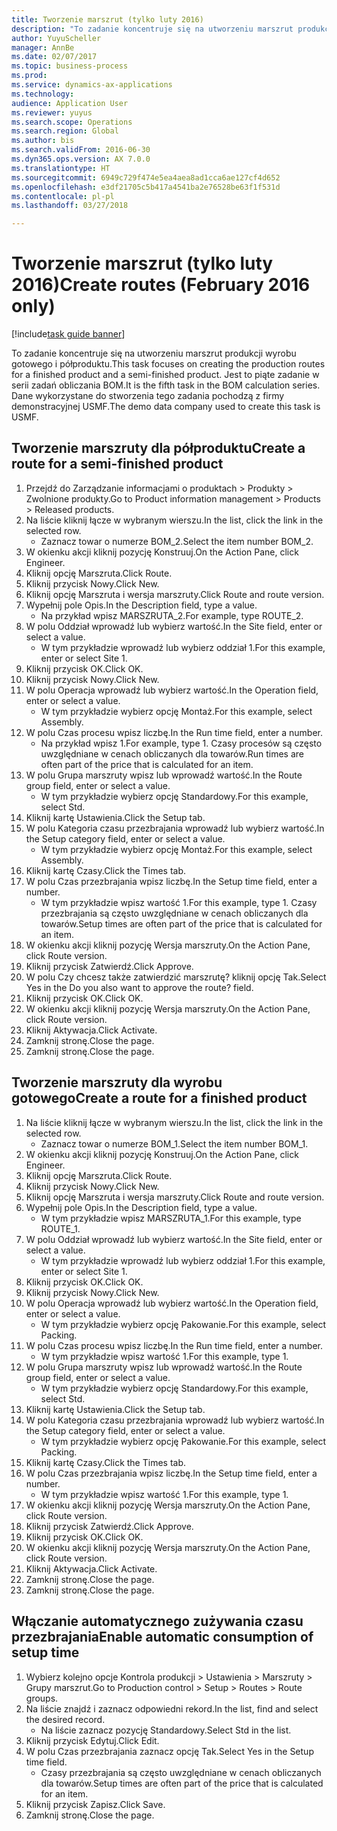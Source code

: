 ```yaml
--- 
title: Tworzenie marszrut (tylko luty 2016)
description: "To zadanie koncentruje się na utworzeniu marszrut produkcji wyrobu gotowego i półproduktu."
author: YuyuScheller
manager: AnnBe
ms.date: 02/07/2017
ms.topic: business-process
ms.prod: 
ms.service: dynamics-ax-applications
ms.technology: 
audience: Application User
ms.reviewer: yuyus
ms.search.scope: Operations
ms.search.region: Global
ms.author: bis
ms.search.validFrom: 2016-06-30
ms.dyn365.ops.version: AX 7.0.0
ms.translationtype: HT
ms.sourcegitcommit: 6949c729f474e5ea4aea8ad1cca6ae127cf4d652
ms.openlocfilehash: e3df21705c5b417a4541ba2e76528be63f1f531d
ms.contentlocale: pl-pl
ms.lasthandoff: 03/27/2018

---
```

# <a name="create-routes-february-2016-only"></a><span data-ttu-id="d9bd4-103">Tworzenie marszrut (tylko luty 2016)</span><span class="sxs-lookup"><span data-stu-id="d9bd4-103">Create routes (February 2016 only)</span></span>

[!include[task guide banner](../../includes/task-guide-banner.md)]

<span data-ttu-id="d9bd4-104">To zadanie koncentruje się na utworzeniu marszrut produkcji wyrobu gotowego i półproduktu.</span><span class="sxs-lookup"><span data-stu-id="d9bd4-104">This task focuses on creating the production routes for a finished product and a semi-finished product.</span></span> <span data-ttu-id="d9bd4-105">Jest to piąte zadanie w serii zadań obliczania BOM.</span><span class="sxs-lookup"><span data-stu-id="d9bd4-105">It is the fifth task in the BOM calculation series.</span></span> <span data-ttu-id="d9bd4-106">Dane wykorzystane do stworzenia tego zadania pochodzą z firmy demonstracyjnej USMF.</span><span class="sxs-lookup"><span data-stu-id="d9bd4-106">The demo data company used to create this task is USMF.</span></span>


## <a name="create-a-route-for-a-semi-finished-product"></a><span data-ttu-id="d9bd4-107">Tworzenie marszruty dla półproduktu</span><span class="sxs-lookup"><span data-stu-id="d9bd4-107">Create a route for a semi-finished product</span></span>
1. <span data-ttu-id="d9bd4-108">Przejdź do Zarządzanie informacjami o produktach > Produkty > Zwolnione produkty.</span><span class="sxs-lookup"><span data-stu-id="d9bd4-108">Go to Product information management > Products > Released products.</span></span>
2. <span data-ttu-id="d9bd4-109">Na liście kliknij łącze w wybranym wierszu.</span><span class="sxs-lookup"><span data-stu-id="d9bd4-109">In the list, click the link in the selected row.</span></span>
    * <span data-ttu-id="d9bd4-110">Zaznacz towar o numerze BOM_2.</span><span class="sxs-lookup"><span data-stu-id="d9bd4-110">Select the item number BOM_2.</span></span>  
3. <span data-ttu-id="d9bd4-111">W okienku akcji kliknij pozycję Konstruuj.</span><span class="sxs-lookup"><span data-stu-id="d9bd4-111">On the Action Pane, click Engineer.</span></span>
4. <span data-ttu-id="d9bd4-112">Kliknij opcję Marszruta.</span><span class="sxs-lookup"><span data-stu-id="d9bd4-112">Click Route.</span></span>
5. <span data-ttu-id="d9bd4-113">Kliknij przycisk Nowy.</span><span class="sxs-lookup"><span data-stu-id="d9bd4-113">Click New.</span></span>
6. <span data-ttu-id="d9bd4-114">Kliknij opcję Marszruta i wersja marszruty.</span><span class="sxs-lookup"><span data-stu-id="d9bd4-114">Click Route and route version.</span></span>
7. <span data-ttu-id="d9bd4-115">Wypełnij pole Opis.</span><span class="sxs-lookup"><span data-stu-id="d9bd4-115">In the Description field, type a value.</span></span>
    * <span data-ttu-id="d9bd4-116">Na przykład wpisz MARSZRUTA_2.</span><span class="sxs-lookup"><span data-stu-id="d9bd4-116">For example, type ROUTE_2.</span></span>  
8. <span data-ttu-id="d9bd4-117">W polu Oddział wprowadź lub wybierz wartość.</span><span class="sxs-lookup"><span data-stu-id="d9bd4-117">In the Site field, enter or select a value.</span></span>
    * <span data-ttu-id="d9bd4-118">W tym przykładzie wprowadź lub wybierz oddział 1.</span><span class="sxs-lookup"><span data-stu-id="d9bd4-118">For this example, enter or select Site 1.</span></span>  
9. <span data-ttu-id="d9bd4-119">Kliknij przycisk OK.</span><span class="sxs-lookup"><span data-stu-id="d9bd4-119">Click OK.</span></span>
10. <span data-ttu-id="d9bd4-120">Kliknij przycisk Nowy.</span><span class="sxs-lookup"><span data-stu-id="d9bd4-120">Click New.</span></span>
11. <span data-ttu-id="d9bd4-121">W polu Operacja wprowadź lub wybierz wartość.</span><span class="sxs-lookup"><span data-stu-id="d9bd4-121">In the Operation field, enter or select a value.</span></span>
    * <span data-ttu-id="d9bd4-122">W tym przykładzie wybierz opcję Montaż.</span><span class="sxs-lookup"><span data-stu-id="d9bd4-122">For this example, select Assembly.</span></span>  
12. <span data-ttu-id="d9bd4-123">W polu Czas procesu wpisz liczbę.</span><span class="sxs-lookup"><span data-stu-id="d9bd4-123">In the Run time field, enter a number.</span></span>
    * <span data-ttu-id="d9bd4-124">Na przykład wpisz 1.</span><span class="sxs-lookup"><span data-stu-id="d9bd4-124">For example, type 1.</span></span> <span data-ttu-id="d9bd4-125">Czasy procesów są często uwzględniane w cenach obliczanych dla towarów.</span><span class="sxs-lookup"><span data-stu-id="d9bd4-125">Run times are often part of the price that is calculated for an item.</span></span>  
13. <span data-ttu-id="d9bd4-126">W polu Grupa marszruty wpisz lub wprowadź wartość.</span><span class="sxs-lookup"><span data-stu-id="d9bd4-126">In the Route group field, enter or select a value.</span></span>
    * <span data-ttu-id="d9bd4-127">W tym przykładzie wybierz opcję Standardowy.</span><span class="sxs-lookup"><span data-stu-id="d9bd4-127">For this example, select Std.</span></span>  
14. <span data-ttu-id="d9bd4-128">Kliknij kartę Ustawienia.</span><span class="sxs-lookup"><span data-stu-id="d9bd4-128">Click the Setup tab.</span></span>
15. <span data-ttu-id="d9bd4-129">W polu Kategoria czasu przezbrajania wprowadź lub wybierz wartość.</span><span class="sxs-lookup"><span data-stu-id="d9bd4-129">In the Setup category field, enter or select a value.</span></span>
    * <span data-ttu-id="d9bd4-130">W tym przykładzie wybierz opcję Montaż.</span><span class="sxs-lookup"><span data-stu-id="d9bd4-130">For this example, select Assembly.</span></span>  
16. <span data-ttu-id="d9bd4-131">Kliknij kartę Czasy.</span><span class="sxs-lookup"><span data-stu-id="d9bd4-131">Click the Times tab.</span></span>
17. <span data-ttu-id="d9bd4-132">W polu Czas przezbrajania wpisz liczbę.</span><span class="sxs-lookup"><span data-stu-id="d9bd4-132">In the Setup time field, enter a number.</span></span>
    * <span data-ttu-id="d9bd4-133">W tym przykładzie wpisz wartość 1.</span><span class="sxs-lookup"><span data-stu-id="d9bd4-133">For this example, type 1.</span></span> <span data-ttu-id="d9bd4-134">Czasy przezbrajania są często uwzględniane w cenach obliczanych dla towarów.</span><span class="sxs-lookup"><span data-stu-id="d9bd4-134">Setup times are often part of the price that is calculated for an item.</span></span>  
18. <span data-ttu-id="d9bd4-135">W okienku akcji kliknij pozycję Wersja marszruty.</span><span class="sxs-lookup"><span data-stu-id="d9bd4-135">On the Action Pane, click Route version.</span></span>
19. <span data-ttu-id="d9bd4-136">Kliknij przycisk Zatwierdź.</span><span class="sxs-lookup"><span data-stu-id="d9bd4-136">Click Approve.</span></span>
20. <span data-ttu-id="d9bd4-137">W polu Czy chcesz także zatwierdzić marszrutę? kliknij opcję Tak.</span><span class="sxs-lookup"><span data-stu-id="d9bd4-137">Select Yes in the Do you also want to approve the route? field.</span></span>
21. <span data-ttu-id="d9bd4-138">Kliknij przycisk OK.</span><span class="sxs-lookup"><span data-stu-id="d9bd4-138">Click OK.</span></span>
22. <span data-ttu-id="d9bd4-139">W okienku akcji kliknij pozycję Wersja marszruty.</span><span class="sxs-lookup"><span data-stu-id="d9bd4-139">On the Action Pane, click Route version.</span></span>
23. <span data-ttu-id="d9bd4-140">Kliknij Aktywacja.</span><span class="sxs-lookup"><span data-stu-id="d9bd4-140">Click Activate.</span></span>
24. <span data-ttu-id="d9bd4-141">Zamknij stronę.</span><span class="sxs-lookup"><span data-stu-id="d9bd4-141">Close the page.</span></span>
25. <span data-ttu-id="d9bd4-142">Zamknij stronę.</span><span class="sxs-lookup"><span data-stu-id="d9bd4-142">Close the page.</span></span>

## <a name="create-a-route-for-a-finished-product"></a><span data-ttu-id="d9bd4-143">Tworzenie marszruty dla wyrobu gotowego</span><span class="sxs-lookup"><span data-stu-id="d9bd4-143">Create a route for a finished product</span></span>
1. <span data-ttu-id="d9bd4-144">Na liście kliknij łącze w wybranym wierszu.</span><span class="sxs-lookup"><span data-stu-id="d9bd4-144">In the list, click the link in the selected row.</span></span>
    * <span data-ttu-id="d9bd4-145">Zaznacz towar o numerze BOM_1.</span><span class="sxs-lookup"><span data-stu-id="d9bd4-145">Select the item number BOM_1.</span></span>  
2. <span data-ttu-id="d9bd4-146">W okienku akcji kliknij pozycję Konstruuj.</span><span class="sxs-lookup"><span data-stu-id="d9bd4-146">On the Action Pane, click Engineer.</span></span>
3. <span data-ttu-id="d9bd4-147">Kliknij opcję Marszruta.</span><span class="sxs-lookup"><span data-stu-id="d9bd4-147">Click Route.</span></span>
4. <span data-ttu-id="d9bd4-148">Kliknij przycisk Nowy.</span><span class="sxs-lookup"><span data-stu-id="d9bd4-148">Click New.</span></span>
5. <span data-ttu-id="d9bd4-149">Kliknij opcję Marszruta i wersja marszruty.</span><span class="sxs-lookup"><span data-stu-id="d9bd4-149">Click Route and route version.</span></span>
6. <span data-ttu-id="d9bd4-150">Wypełnij pole Opis.</span><span class="sxs-lookup"><span data-stu-id="d9bd4-150">In the Description field, type a value.</span></span>
    * <span data-ttu-id="d9bd4-151">W tym przykładzie wpisz MARSZRUTA_1.</span><span class="sxs-lookup"><span data-stu-id="d9bd4-151">For this example, type ROUTE_1.</span></span>  
7. <span data-ttu-id="d9bd4-152">W polu Oddział wprowadź lub wybierz wartość.</span><span class="sxs-lookup"><span data-stu-id="d9bd4-152">In the Site field, enter or select a value.</span></span>
    * <span data-ttu-id="d9bd4-153">W tym przykładzie wprowadź lub wybierz oddział 1.</span><span class="sxs-lookup"><span data-stu-id="d9bd4-153">For this example, enter or select Site 1.</span></span>  
8. <span data-ttu-id="d9bd4-154">Kliknij przycisk OK.</span><span class="sxs-lookup"><span data-stu-id="d9bd4-154">Click OK.</span></span>
9. <span data-ttu-id="d9bd4-155">Kliknij przycisk Nowy.</span><span class="sxs-lookup"><span data-stu-id="d9bd4-155">Click New.</span></span>
10. <span data-ttu-id="d9bd4-156">W polu Operacja wprowadź lub wybierz wartość.</span><span class="sxs-lookup"><span data-stu-id="d9bd4-156">In the Operation field, enter or select a value.</span></span>
    * <span data-ttu-id="d9bd4-157">W tym przykładzie wybierz opcję Pakowanie.</span><span class="sxs-lookup"><span data-stu-id="d9bd4-157">For this example, select Packing.</span></span>  
11. <span data-ttu-id="d9bd4-158">W polu Czas procesu wpisz liczbę.</span><span class="sxs-lookup"><span data-stu-id="d9bd4-158">In the Run time field, enter a number.</span></span>
    * <span data-ttu-id="d9bd4-159">W tym przykładzie wpisz wartość 1.</span><span class="sxs-lookup"><span data-stu-id="d9bd4-159">For this example, type 1.</span></span>  
12. <span data-ttu-id="d9bd4-160">W polu Grupa marszruty wpisz lub wprowadź wartość.</span><span class="sxs-lookup"><span data-stu-id="d9bd4-160">In the Route group field, enter or select a value.</span></span>
    * <span data-ttu-id="d9bd4-161">W tym przykładzie wybierz opcję Standardowy.</span><span class="sxs-lookup"><span data-stu-id="d9bd4-161">For this example, select Std.</span></span>  
13. <span data-ttu-id="d9bd4-162">Kliknij kartę Ustawienia.</span><span class="sxs-lookup"><span data-stu-id="d9bd4-162">Click the Setup tab.</span></span>
14. <span data-ttu-id="d9bd4-163">W polu Kategoria czasu przezbrajania wprowadź lub wybierz wartość.</span><span class="sxs-lookup"><span data-stu-id="d9bd4-163">In the Setup category field, enter or select a value.</span></span>
    * <span data-ttu-id="d9bd4-164">W tym przykładzie wybierz opcję Pakowanie.</span><span class="sxs-lookup"><span data-stu-id="d9bd4-164">For this example, select Packing.</span></span>  
15. <span data-ttu-id="d9bd4-165">Kliknij kartę Czasy.</span><span class="sxs-lookup"><span data-stu-id="d9bd4-165">Click the Times tab.</span></span>
16. <span data-ttu-id="d9bd4-166">W polu Czas przezbrajania wpisz liczbę.</span><span class="sxs-lookup"><span data-stu-id="d9bd4-166">In the Setup time field, enter a number.</span></span>
    * <span data-ttu-id="d9bd4-167">W tym przykładzie wpisz wartość 1.</span><span class="sxs-lookup"><span data-stu-id="d9bd4-167">For this example, type 1.</span></span>  
17. <span data-ttu-id="d9bd4-168">W okienku akcji kliknij pozycję Wersja marszruty.</span><span class="sxs-lookup"><span data-stu-id="d9bd4-168">On the Action Pane, click Route version.</span></span>
18. <span data-ttu-id="d9bd4-169">Kliknij przycisk Zatwierdź.</span><span class="sxs-lookup"><span data-stu-id="d9bd4-169">Click Approve.</span></span>
19. <span data-ttu-id="d9bd4-170">Kliknij przycisk OK.</span><span class="sxs-lookup"><span data-stu-id="d9bd4-170">Click OK.</span></span>
20. <span data-ttu-id="d9bd4-171">W okienku akcji kliknij pozycję Wersja marszruty.</span><span class="sxs-lookup"><span data-stu-id="d9bd4-171">On the Action Pane, click Route version.</span></span>
21. <span data-ttu-id="d9bd4-172">Kliknij Aktywacja.</span><span class="sxs-lookup"><span data-stu-id="d9bd4-172">Click Activate.</span></span>
22. <span data-ttu-id="d9bd4-173">Zamknij stronę.</span><span class="sxs-lookup"><span data-stu-id="d9bd4-173">Close the page.</span></span>
23. <span data-ttu-id="d9bd4-174">Zamknij stronę.</span><span class="sxs-lookup"><span data-stu-id="d9bd4-174">Close the page.</span></span>

## <a name="enable-automatic-consumption-of-setup-time"></a><span data-ttu-id="d9bd4-175">Włączanie automatycznego zużywania czasu przezbrajania</span><span class="sxs-lookup"><span data-stu-id="d9bd4-175">Enable automatic consumption of setup time</span></span>
1. <span data-ttu-id="d9bd4-176">Wybierz kolejno opcje Kontrola produkcji > Ustawienia > Marszruty > Grupy marszrut.</span><span class="sxs-lookup"><span data-stu-id="d9bd4-176">Go to Production control > Setup > Routes > Route groups.</span></span>
2. <span data-ttu-id="d9bd4-177">Na liście znajdź i zaznacz odpowiedni rekord.</span><span class="sxs-lookup"><span data-stu-id="d9bd4-177">In the list, find and select the desired record.</span></span>
    * <span data-ttu-id="d9bd4-178">Na liście zaznacz pozycję Standardowy.</span><span class="sxs-lookup"><span data-stu-id="d9bd4-178">Select Std in the list.</span></span>  
3. <span data-ttu-id="d9bd4-179">Kliknij przycisk Edytuj.</span><span class="sxs-lookup"><span data-stu-id="d9bd4-179">Click Edit.</span></span>
4. <span data-ttu-id="d9bd4-180">W polu Czas przezbrajania zaznacz opcję Tak.</span><span class="sxs-lookup"><span data-stu-id="d9bd4-180">Select Yes in the Setup time field.</span></span>
    * <span data-ttu-id="d9bd4-181">Czasy przezbrajania są często uwzględniane w cenach obliczanych dla towarów.</span><span class="sxs-lookup"><span data-stu-id="d9bd4-181">Setup times are often part of the price that is calculated for an item.</span></span>  
5. <span data-ttu-id="d9bd4-182">Kliknij przycisk Zapisz.</span><span class="sxs-lookup"><span data-stu-id="d9bd4-182">Click Save.</span></span>
6. <span data-ttu-id="d9bd4-183">Zamknij stronę.</span><span class="sxs-lookup"><span data-stu-id="d9bd4-183">Close the page.</span></span>



